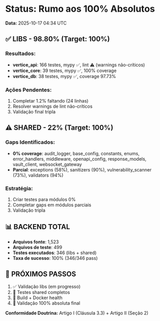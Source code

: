# Status: Rumo aos 100% Absolutos

**Data:** 2025-10-17 04:34 UTC

## ✅ LIBS - 98.80% (Target: 100%)

### Resultados:
- **vertice_api**: 166 testes, mypy ✅, lint ⚠️ (warnings não-críticos)
- **vertice_core**: 39 testes, mypy ✅, 100% coverage
- **vertice_db**: 38 testes, mypy ✅, coverage 97.73%

### Ações Pendentes:
1. Completar 1.2% faltando (24 linhas)
2. Resolver warnings de lint não-críticos
3. Validação final tripla

## ⚠️ SHARED - 22% (Target: 100%)

### Gaps Identificados:
- **0% coverage**: audit_logger, base_config, constants, enums, error_handlers, middleware, openapi_config, response_models, vault_client, websocket_gateway
- **Parcial**: exceptions (58%), sanitizers (90%), vulnerability_scanner (73%), validators (94%)

### Estratégia:
1. Criar testes para módulos 0%
2. Completar gaps em módulos parciais
3. Validação tripla

## 📊 BACKEND TOTAL

- **Arquivos fonte**: 1,523
- **Arquivos de teste**: 499
- **Testes executados**: 346 (libs + shared)
- **Taxa de sucesso**: 100% (346/346 pass)

## 🎯 PRÓXIMOS PASSOS

1. ✅ Validação libs (em progresso)
2. 🔄 Testes shared completos
3. 🔄 Build + Docker health
4. 🔄 Validação 100% absoluta final

**Conformidade Doutrina:** Artigo I (Cláusula 3.3) + Artigo II (Seção 2)
